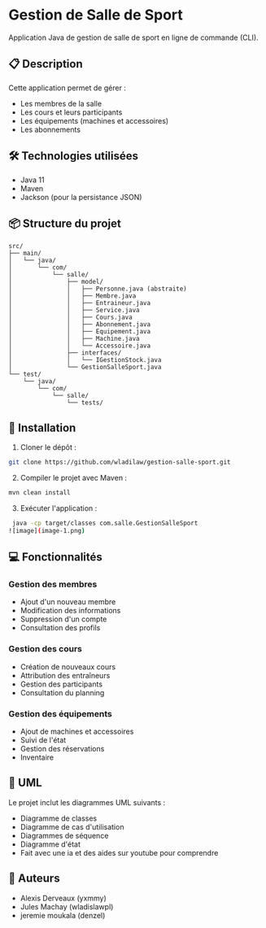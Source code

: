 # Gestion de Salle de Sport

Application Java de gestion de salle de sport en ligne de commande (CLI).

## 📋 Description

Cette application permet de gérer :
- Les membres de la salle
- Les cours et leurs participants
- Les équipements (machines et accessoires)
- Les abonnements

## 🛠️ Technologies utilisées

- Java 11
- Maven
- Jackson (pour la persistance JSON)

## 📦 Structure du projet

```
src/
├── main/
│   └── java/
│       └── com/
│           └── salle/
│               ├── model/
│               │   ├── Personne.java (abstraite)
│               │   ├── Membre.java
│               │   ├── Entraineur.java
│               │   ├── Service.java
│               │   ├── Cours.java
│               │   ├── Abonnement.java
│               │   ├── Equipement.java
│               │   ├── Machine.java
│               │   └── Accessoire.java
│               ├── interfaces/
│               │   └── IGestionStock.java
│               └── GestionSalleSport.java
└── test/
    └── java/
        └── com/
            └── salle/
                └── tests/
```

## 🚀 Installation

1. Cloner le dépôt :
```bash
git clone https://github.com/wladilaw/gestion-salle-sport.git
```

2. Compiler le projet avec Maven :
```bash
mvn clean install
```

3. Exécuter l'application :
```bash
 java -cp target/classes com.salle.GestionSalleSport
![image](image-1.png)
```

## 💻 Fonctionnalités

### Gestion des membres
- Ajout d'un nouveau membre
- Modification des informations
- Suppression d'un compte
- Consultation des profils

### Gestion des cours
- Création de nouveaux cours
- Attribution des entraîneurs
- Gestion des participants
- Consultation du planning

### Gestion des équipements
- Ajout de machines et accessoires
- Suivi de l'état
- Gestion des réservations
- Inventaire

## 📝 UML

Le projet inclut les diagrammes UML suivants :
- Diagramme de classes
- Diagramme de cas d'utilisation
- Diagrammes de séquence
- Diagramme d'état
- Fait avec une ia et des aides sur youtube pour comprendre 

## 👥 Auteurs

- Alexis Derveaux (yxmmy)
- Jules Machay (wladislawpl)
- jeremie moukala (denzel)